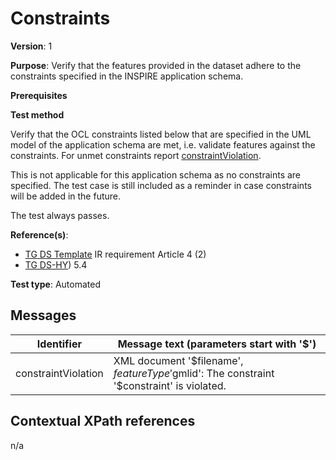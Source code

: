 # Constraints

**Version**: 1

**Purpose**: Verify that the features provided in the dataset adhere to the constraints specified in the INSPIRE application schema.

**Prerequisites**

**Test method**

Verify that the OCL constraints listed below that are specified in the UML model of the application schema are met, i.e. validate features against the constraints. For unmet constraints report [constraintViolation](#constraintViolation).

This is not applicable for this application schema as no constraints are specified. The test case is still included as a reminder in case constraints will be added in the future.

The test always passes.

**Reference(s)**: 

* [TG DS Template](http://inspire.ec.europa.eu/id/ats/data-hy/3.1/hy-n-as/README#ref_TG_DS_tmpl) IR requirement Article 4 (2)
* [TG DS-HY](http://inspire.ec.europa.eu/id/ats/data-hy/3.1/hy-n-as/README#ref_TG_DS_HY)) 5.4

**Test type**: Automated

## Messages

Identifier  |  Message text (parameters start with '$')
---------------------------------------------------------- | -------------------------------------------------------------------------
constraintViolation <a name="constraintViolation"/>  |  XML document '$filename', $featureType '$gmlid': The constraint '$constraint' is violated.

## Contextual XPath references

n/a
